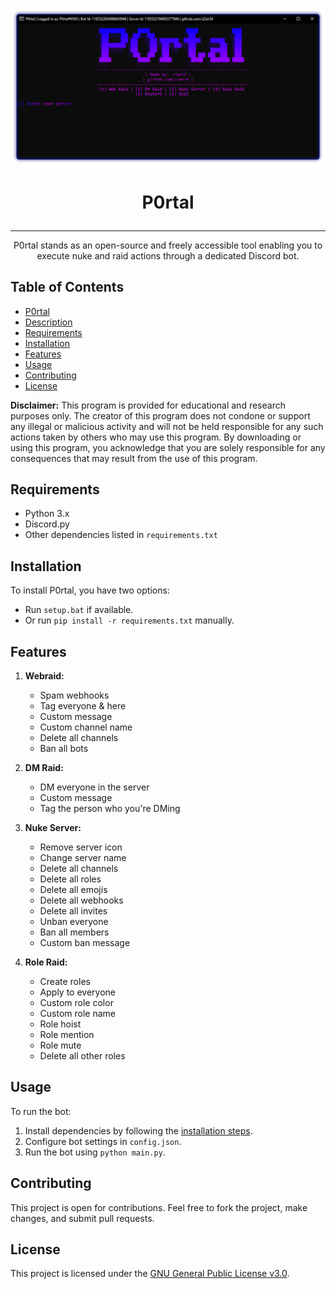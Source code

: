 ![P0rtal](/img/p0rtal.png)
# <p align="center">P0rtal</p>

---

<p align="center">P0rtal stands as an open-source and freely accessible tool enabling you to execute nuke and raid actions through a dedicated Discord bot.</p>

## Table of Contents
- [P0rtal](#p0rtal)
- [Description](#description)
- [Requirements](#requirements)
- [Installation](#installation)
- [Features](#features)
- [Usage](#usage)
- [Contributing](#contributing)
- [License](#license)

**Disclaimer:**
This program is provided for educational and research purposes only. The creator of this program does not condone or support any illegal or malicious activity and will not be held responsible for any such actions taken by others who may use this program. By downloading or using this program, you acknowledge that you are solely responsible for any consequences that may result from the use of this program.

## Requirements
- Python 3.x
- Discord.py
- Other dependencies listed in `requirements.txt`

## Installation
To install P0rtal, you have two options:
- Run `setup.bat` if available.
- Or run `pip install -r requirements.txt` manually.

## Features
1. **Webraid:**
   - Spam webhooks
   - Tag everyone & here
   - Custom message
   - Custom channel name
   - Delete all channels
   - Ban all bots

2. **DM Raid:**
   - DM everyone in the server
   - Custom message
   - Tag the person who you're DMing

3. **Nuke Server:**
   - Remove server icon
   - Change server name
   - Delete all channels
   - Delete all roles
   - Delete all emojis
   - Delete all webhooks
   - Delete all invites
   - Unban everyone
   - Ban all members
   - Custom ban message

4. **Role Raid:**
   - Create roles
   - Apply to everyone
   - Custom role color
   - Custom role name
   - Role hoist
   - Role mention
   - Role mute
   - Delete all other roles

## Usage
To run the bot:
1. Install dependencies by following the [installation steps](#installation).
2. Configure bot settings in `config.json`.
3. Run the bot using `python main.py`.

## Contributing
This project is open for contributions. Feel free to fork the project, make changes, and submit pull requests.

## License
This project is licensed under the [GNU General Public License v3.0](https://opensource.org/licenses/GPL-3.0).